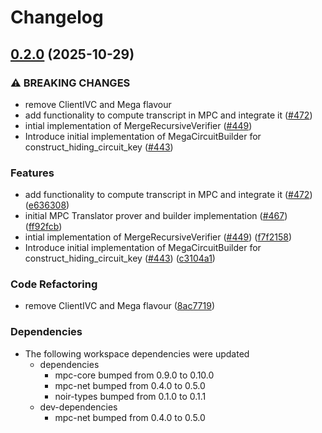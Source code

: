 # Changelog

## [0.2.0](https://github.com/TaceoLabs/co-snarks/compare/co-noir-common-v0.1.0...co-noir-common-v0.2.0) (2025-10-29)


### ⚠ BREAKING CHANGES

* remove ClientIVC and Mega flavour
* add functionality to compute transcript in MPC and integrate it ([#472](https://github.com/TaceoLabs/co-snarks/issues/472))
* intial implementation of MergeRecursiveVerifier ([#449](https://github.com/TaceoLabs/co-snarks/issues/449))
* Introduce initial implementation of MegaCircuitBuilder for construct_hiding_circuit_key ([#443](https://github.com/TaceoLabs/co-snarks/issues/443))

### Features

* add functionality to compute transcript in MPC and integrate it ([#472](https://github.com/TaceoLabs/co-snarks/issues/472)) ([e636308](https://github.com/TaceoLabs/co-snarks/commit/e636308efdf115149d53e05e70b157cfe5babb6c))
* initial MPC Translator prover and builder implementation ([#467](https://github.com/TaceoLabs/co-snarks/issues/467)) ([ff92fcb](https://github.com/TaceoLabs/co-snarks/commit/ff92fcbe8fa3f2cbc3904d3c28f0890aee3be7fb))
* intial implementation of MergeRecursiveVerifier ([#449](https://github.com/TaceoLabs/co-snarks/issues/449)) ([f7f2158](https://github.com/TaceoLabs/co-snarks/commit/f7f2158a2c3d5db704250ea94b88eb984fa23420))
* Introduce initial implementation of MegaCircuitBuilder for construct_hiding_circuit_key ([#443](https://github.com/TaceoLabs/co-snarks/issues/443)) ([c3104a1](https://github.com/TaceoLabs/co-snarks/commit/c3104a1cf28a34372e10a79a08d667b70000c737))


### Code Refactoring

* remove ClientIVC and Mega flavour ([8ac7719](https://github.com/TaceoLabs/co-snarks/commit/8ac7719023577a899fd430886d541c660f0b6b83))


### Dependencies

* The following workspace dependencies were updated
  * dependencies
    * mpc-core bumped from 0.9.0 to 0.10.0
    * mpc-net bumped from 0.4.0 to 0.5.0
    * noir-types bumped from 0.1.0 to 0.1.1
  * dev-dependencies
    * mpc-net bumped from 0.4.0 to 0.5.0
